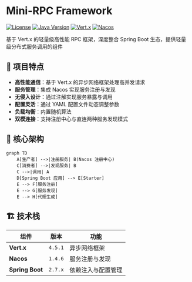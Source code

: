 # Mini-RPC Framework

[![License](https://img.shields.io/badge/license-Apache%202.0-blue.svg)](https://opensource.org/licenses/Apache-2.0)
[![Java Version](https://img.shields.io/badge/Java-8+-orange.svg)](https://www.oracle.com/java/)
[![Vert.x](https://img.shields.io/badge/Vert.x-4.5.1-purple.svg)](https://vertx.io/)
[![Nacos](https://img.shields.io/badge/Nacos-1.4.6-green.svg)](https://nacos.io/)

基于 Vert.x 的轻量级高性能 RPC 框架，深度整合 Spring Boot 生态，提供轻量级分布式服务调用的组件

## 📌 项目特点
- **高性能通信**：基于 Vert.x 的异步网络框架处理高并发请求
- **服务管理**：集成 Nacos 实现服务注册与发现
- **无侵入设计**：通过注解实现服务暴露与调用
- **配置灵活**：通过 YAML 配置文件动态调整参数
- **负载均衡**：内置随机算法
- **双模连接**：支持注册中心与直连两种服务发现模式

## 📐 核心架构

```mermaid
graph TD
    A[生产者] -->|注册服务| B(Nacos 注册中心)
    C[消费者] -->|发现服务| B
    C -->|调用| A
    D[Spring Boot 应用] --> E[Starter]
    E --> F[服务注册]
    E --> G[服务发现]
    E --> H[代理生成]

```
## 🏗️ 技术栈

| 组件 | 版本 | 功能 |
|------|------|------|
|  **Vert.x** | `4.5.1` | 异步网络框架 |
|  **Nacos** | `1.4.6` | 服务注册与发现 |
|  **Spring Boot** | `2.7.x` | 依赖注入与配置管理 |
